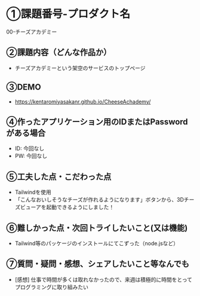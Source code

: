 # ①課題番号-プロダクト名
00-チーズアカデミー

## ②課題内容（どんな作品か）

- チーズアカデミーという架空のサービスのトップページ
## ③DEMO
- https://kentaromiyasakanr.github.io/CheeseAchademy/

## ④作ったアプリケーション用のIDまたはPasswordがある場合

- ID: 今回なし
- PW: 今回なし

## ⑤工夫した点・こだわった点

- Tailwindを使用
- 「こんなおいしそうなチーズが作れるようになります」ボタンから、3Dチーズビューアを起動できるようにしました！

## ⑥難しかった点・次回トライしたいこと(又は機能)

- Tailwind等のパッケージのインストールにてこずった（node.jsなど）
## ⑦質問・疑問・感想、シェアしたいこと等なんでも

- [感想] 仕事で時間が多くは取れなかったので、来週は積極的に時間をとってプログラミングに取り組みたい
